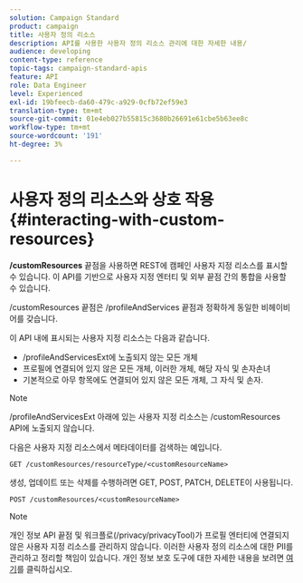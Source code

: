 ```yaml
---
solution: Campaign Standard
product: campaign
title: 사용자 정의 리소스
description: API를 사용한 사용자 정의 리소스 관리에 대한 자세한 내용/
audience: developing
content-type: reference
topic-tags: campaign-standard-apis
feature: API
role: Data Engineer
level: Experienced
exl-id: 19bfeecb-da60-479c-a929-0cfb72ef59e3
translation-type: tm+mt
source-git-commit: 01e4eb027b55815c3680b26691e61cbe5b63ee8c
workflow-type: tm+mt
source-wordcount: '191'
ht-degree: 3%

---
```


# 사용자 정의 리소스와 상호 작용 {#interacting-with-custom-resources}

**/customResources** 끝점을 사용하면 REST에 캠페인 사용자 지정 리소스를 표시할 수 있습니다. 이 API를 기반으로 사용자 지정 엔터티 및 외부 끝점 간의 통합을 사용할 수 있습니다.

/customResources 끝점은 /profileAndServices 끝점과 정확하게 동일한 비헤이비어를 갖습니다.

이 API 내에 표시되는 사용자 지정 리소스는 다음과 같습니다.

* /profileAndServicesExt에 노출되지 않는 모든 개체
* 프로필에 연결되어 있지 않은 모든 개체, 이러한 개체, 해당 자식 및 손자손녀
* 기본적으로 아무 항목에도 연결되어 있지 않은 모든 개체, 그 자식 및 손자.

>[!NOTE]
>/profileAndServicesExt 아래에 있는 사용자 지정 리소스는 /customResources API에 노출되지 않습니다.


다음은 사용자 지정 리소스에서 메타데이터를 검색하는 예입니다.

```
GET /customResources/resourceType/<customResourceName>
```

생성, 업데이트 또는 삭제를 수행하려면 GET, POST, PATCH, DELETE이 사용됩니다.

```
POST /customResources/<customResourceName>
```

>[!NOTE]
>개인 정보 API 끝점 및 워크플로(/privacy/privacyTool)가 프로필 엔터티에 연결되지 않은 사용자 지정 리소스를 관리하지 않습니다.
>이러한 사용자 정의 리소스에 대한 PII를 관리하고 정리할 책임이 있습니다. 개인 정보 보호 도구에 대한 자세한 내용을 보려면 [여기](../../api/using/creating-a-privacy-request.md)를 클릭하십시오.
